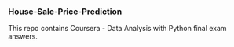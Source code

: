 ### House-Sale-Price-Prediction
This repo contains Coursera - Data Analysis with Python final exam answers.
